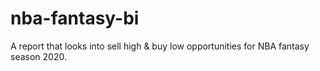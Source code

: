 # nba-fantasy-bi
A report that looks into sell high & buy low opportunities for NBA fantasy season 2020.
